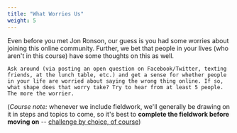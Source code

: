 ```yaml
---
title: "What Worries Us"
weight: 5
---
```


Even before you met Jon Ronson, our guess is you had some worries about joining this online community. Further, we bet that people in your lives (who aren't in this course) have some thoughts on this as well.

```
Ask around (via posting an open question on Facebook/Twitter, texting friends, at the lunch table, etc.) and get a sense for whether people in your life are worried about saying the wrong thing online. If so, what shape does that worry take? Try to hear from at least 5 people. The more the worrier.
```

(_Course note:_ whenever we include fieldwork, we'll generally be drawing on it in steps and topics to come, so it's best to **complete the fieldwork before moving on** -- [challenge by choice, of course](https://orientation.course.sjmd.space/account-abili-buddies/do-the-field-work/))
